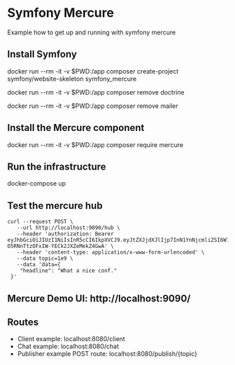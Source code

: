 # Symfony Mercure
Example how to get up and running with symfony mercure

## Install Symfony
docker run --rm -it -v $PWD:/app composer create-project symfony/website-skeleton symfony_mercure

docker run --rm -it -v $PWD:/app composer remove doctrine

docker run --rm -it -v $PWD:/app composer remove mailer

## Install the Mercure component
docker run --rm -it -v $PWD:/app composer require mercure

## Run the infrastructure
docker-compose up

## Test the mercure hub
```
curl --request POST \
   --url http://localhost:9090/hub \
   --header 'authorization: Bearer eyJhbGciOiJIUzI1NiIsInR5cCI6IkpXVCJ9.eyJtZXJjdXJlIjp7InN1YnNjcmliZSI6W10sInB1Ymxpc2giOlsiKiJdfX0.iTVjHoLv9bB-O5RNnTtzOFxIW-YECk2JXZeMekZ4GwA' \
   --header 'content-type: application/x-www-form-urlencoded' \
   --data topic=1e9 \
   --data 'data={
 	"headline": "What a nice conf."
 }'
 ```
 
## Mercure Demo UI: http://localhost:9090/

## Routes
- Client example: localhost:8080/client
- Chat example: localhost:8080/chat
- Publisher example POST route: localhost:8080/publish/{topic} 
